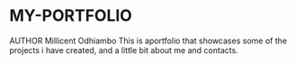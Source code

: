 # MY-PORTFOLIO
AUTHOR
    Millicent Odhiambo
This is  aportfolio that showcases some of the projects i have created, and a little bit about me and contacts.